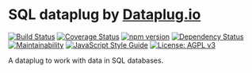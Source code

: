 # SQL dataplug by [Dataplug.io](https://dataplug.io)

[![Build Status](https://img.shields.io/travis/dataplug-io/sql-dataplug.svg)](https://travis-ci.org/dataplug-io/sql-dataplug)
[![Coverage Status](https://img.shields.io/coveralls/github/dataplug-io/sql-dataplug.svg)](https://coveralls.io/github/dataplug-io/sql-dataplug?branch=master)
[![npm version](https://badge.fury.io/js/%40dataplug%2Fsql-dataplug.svg)](https://badge.fury.io/js/%40dataplug%2Fsql-dataplug)
[![Dependency Status](https://img.shields.io/librariesio/github/dataplug-io/sql-dataplug.svg)](https://libraries.io/github/dataplug-io/sql-dataplug)
[![Maintainability](https://api.codeclimate.com/v1/badges/94cd1ccbf45441890cbb/maintainability)](https://codeclimate.com/github/dataplug-io/sql-dataplug/maintainability)
[![JavaScript Style Guide](https://img.shields.io/badge/code_style-standard-brightgreen.svg)](https://standardjs.com)
[![License: AGPL v3](https://img.shields.io/badge/License-AGPL%20v3-blue.svg)](https://www.gnu.org/licenses/agpl-3.0)

A dataplug to work with data in SQL databases.
